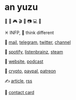 # an yuzu

🍩 🎵 🎮 🎬 📖 📷 💻 🧠

♓️ INFP, 💭 think different

💬
[mail](mailto:anyuzu99@outlook.com),
[telegram](https://t.me/anyuzu99),
[twitter](https://twitter.com/anyuzu99),
[channel](https://t.me/yuzu_channel)

🎈
[spotify](https://open.spotify.com/user/qnintpw1ar8z4wjs95m971lwq),
[listenbrainz](https://listenbrainz.org/user/m94810),
[steam](https://steamcommunity.com/id/anyuzu99)

📰
[website](asset/website.opml),
[podcast](asset/podcast.opml)

💞
[crypto](asset/crypto.md),
[paypal](https://paypal.me/p49302),
[patreon](https://www.patreon.com/sayomelu)

✍️
[article](./article),
[rss](https://github.com/anyuzu99/anyuzu99/commits/main.atom)

🪪
[contact card](https://raw.githubusercontent.com/anyuzu99/anyuzu99/main/asset/anyuzu99.vcf)
